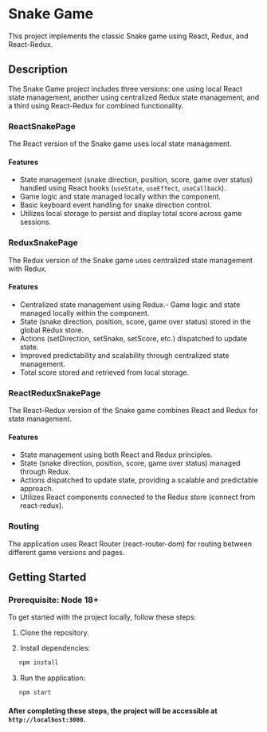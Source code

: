 # Snake Game

This project implements the classic Snake game using React, Redux, and React-Redux.

## Description

The Snake Game project includes three versions: one using local React state management, another using centralized Redux state management, and a third using React-Redux for combined functionality.

### ReactSnakePage

The React version of the Snake game uses local state management.

#### Features

- State management (snake direction, position, score, game over status) handled using React hooks (`useState`, `useEffect`, `useCallback`).
- Game logic and state managed locally within the component.
- Basic keyboard event handling for snake direction control.
- Utilizes local storage to persist and display total score across game sessions.

### ReduxSnakePage

The Redux version of the Snake game uses centralized state management with Redux.

#### Features

- Centralized state management using Redux.- Game logic and state managed locally within the component.
- State (snake direction, position, score, game over status) stored in the global Redux store.
- Actions (setDirection, setSnake, setScore, etc.) dispatched to update state.
- Improved predictability and scalability through centralized state management.
- Total score stored and retrieved from local storage.

### ReactReduxSnakePage

The React-Redux version of the Snake game combines React and Redux for state management.

#### Features

- State management using both React and Redux principles.
- State (snake direction, position, score, game over status) managed through Redux.
- Actions dispatched to update state, providing a scalable and predictable approach.
- Utilizes React components connected to the Redux store (connect from react-redux).

### Routing

The application uses React Router (react-router-dom) for routing between different game versions and pages.

## Getting Started

### Prerequisite: Node 18+

To get started with the project locally, follow these steps:

1. Clone the repository.

2. Install dependencies: 
```bash
   npm install 
``` 

3. Run the application: 
```bash
   npm start 
``` 

#### After completing these steps, the project will be accessible at `http://localhost:3000`.


